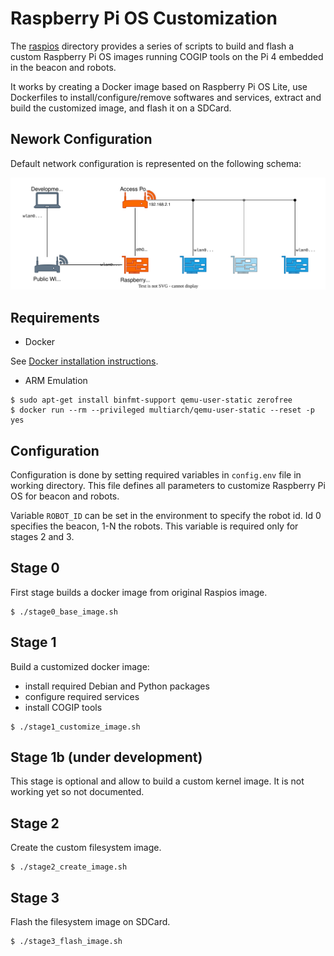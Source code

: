 # Raspberry Pi OS Customization

The [raspios](raspios/) directory provides a series of scripts to build and flash
a custom Raspberry Pi OS images running COGIP tools on the Pi 4
embedded in the beacon and robots.

It works by creating a Docker image based on Raspberry Pi OS Lite, use Dockerfiles
to install/configure/remove softwares and services, extract and build the customized image,
and flash it on a SDCard.

## Nework Configuration

Default network configuration is represented on the following schema:

![Network Configuration](img/cogip-network.svg)

## Requirements

 - Docker

See [Docker installation instructions](https://docs.docker.com/engine/install/).

 - ARM Emulation

```
$ sudo apt-get install binfmt-support qemu-user-static zerofree
$ docker run --rm --privileged multiarch/qemu-user-static --reset -p yes
```

## Configuration

Configuration is done by setting required variables in `config.env` file in working directory.
This file defines all parameters to customize Raspberry Pi OS for beacon and robots.

Variable `ROBOT_ID` can be set in the environment to specify the robot id.
Id 0 specifies the beacon, 1-N the robots.
This variable is required only for stages 2 and 3.

## Stage 0

First stage builds a docker image from original Raspios image.

```
$ ./stage0_base_image.sh
```

## Stage 1

Build a customized docker image:
 - install required Debian and Python packages
 - configure required services
 - install COGIP tools

```
$ ./stage1_customize_image.sh
```

## Stage 1b (under development)

This stage is optional and allow to build a custom kernel image.
It is not working yet so not documented.

## Stage 2

Create the custom filesystem image.

```
$ ./stage2_create_image.sh
```

## Stage 3

Flash the filesystem image on SDCard.

```
$ ./stage3_flash_image.sh
```
